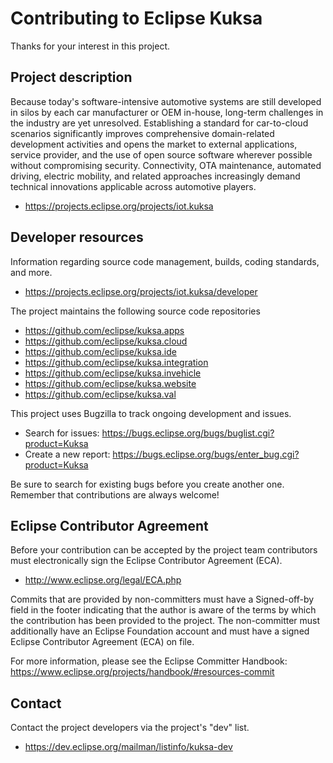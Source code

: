 # Contributing to Eclipse Kuksa

Thanks for your interest in this project.

## Project description

Because today's software-intensive automotive systems are still developed in
silos by each car manufacturer or OEM in-house, long-term challenges in the
industry are yet unresolved. Establishing a standard for car-to-cloud scenarios
significantly improves comprehensive domain-related development activities and
opens the market to external applications, service provider, and the use of open
source software wherever possible without compromising security. Connectivity,
OTA maintenance, automated driving, electric mobility, and related approaches
increasingly demand technical innovations applicable across automotive players.

* https://projects.eclipse.org/projects/iot.kuksa

## Developer resources

Information regarding source code management, builds, coding standards, and
more.

* https://projects.eclipse.org/projects/iot.kuksa/developer

The project maintains the following source code repositories

* https://github.com/eclipse/kuksa.apps
* https://github.com/eclipse/kuksa.cloud
* https://github.com/eclipse/kuksa.ide
* https://github.com/eclipse/kuksa.integration
* https://github.com/eclipse/kuksa.invehicle
* https://github.com/eclipse/kuksa.website
* https://github.com/eclipse/kuksa.val

This project uses Bugzilla to track ongoing development and issues.

* Search for issues: https://bugs.eclipse.org/bugs/buglist.cgi?product=Kuksa
* Create a new report:
   https://bugs.eclipse.org/bugs/enter_bug.cgi?product=Kuksa

Be sure to search for existing bugs before you create another one. Remember that
contributions are always welcome!

## Eclipse Contributor Agreement

Before your contribution can be accepted by the project team contributors must
electronically sign the Eclipse Contributor Agreement (ECA).

* http://www.eclipse.org/legal/ECA.php

Commits that are provided by non-committers must have a Signed-off-by field in
the footer indicating that the author is aware of the terms by which the
contribution has been provided to the project. The non-committer must
additionally have an Eclipse Foundation account and must have a signed Eclipse
Contributor Agreement (ECA) on file.

For more information, please see the Eclipse Committer Handbook:
https://www.eclipse.org/projects/handbook/#resources-commit

## Contact

Contact the project developers via the project's "dev" list.

* https://dev.eclipse.org/mailman/listinfo/kuksa-dev
